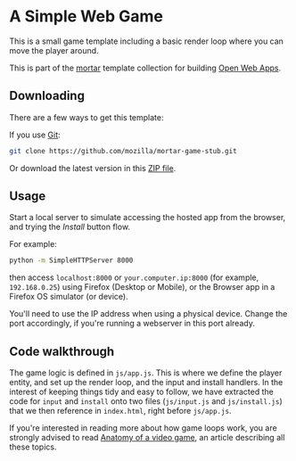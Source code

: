 # A Simple Web Game

This is a small game template including a basic render loop where you can move the player around.

This is part of the [mortar](https://github.com/mozilla/mortar/) template collection for building [Open Web Apps](https://developer.mozilla.org/en-US/Apps).


## Downloading

There are a few ways to get this template:

If you use [Git](http://www.git-scm.com/):

````bash
git clone https://github.com/mozilla/mortar-game-stub.git
````

Or download the latest version in this [ZIP file](https://github.com/mozilla/mortar-game-stub/archive/master.zip).


## Usage

Start a local server to simulate accessing the hosted app from the browser, and trying the *Install* button flow.

For example:

````bash
python -m SimpleHTTPServer 8000
````

then access `localhost:8000` or `your.computer.ip:8000` (for example, `192.168.0.25`) using Firefox (Desktop or Mobile), or the Browser app in a Firefox OS simulator (or device).

You'll need to use the IP address when using a physical device. Change the port accordingly, if you're running a webserver in this port already.


## Code walkthrough

The game logic is defined in `js/app.js`. This is where we define the player entity, and set up the render loop, and the input and install handlers. In the interest of keeping things tidy and easy to follow, we have extracted the code for `input` and `install` onto two files (`js/input.js` and `js/install.js`) that we then reference in `index.html`, right before `js/app.js`.

If you're interested in reading more about how game loops work, you are strongly advised to read [Anatomy of a video game](https://developer.mozilla.org/en-US/docs/Games/Anatomy), an article describing all these topics.
